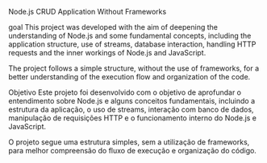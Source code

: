 Node.js CRUD Application Without Frameworks

goal
This project was developed with the aim of deepening the understanding of Node.js and some fundamental concepts,
including the application structure, use of streams, database interaction, handling HTTP requests and the
inner workings of Node.js and JavaScript.

The project follows a simple structure, without the use of frameworks, for a better understanding of the execution flow and organization of the code.

Objetivo
Este projeto foi desenvolvido com o objetivo de aprofundar o entendimento sobre Node.js e alguns conceitos fundamentais,
incluindo a estrutura da aplicação, o uso de streams, interação com banco de dados, manipulação de requisições HTTP e o 
funcionamento interno do Node.js e JavaScript.

O projeto segue uma estrutura simples, sem a utilização de frameworks, para melhor compreensão do fluxo de execução e organização do código.


